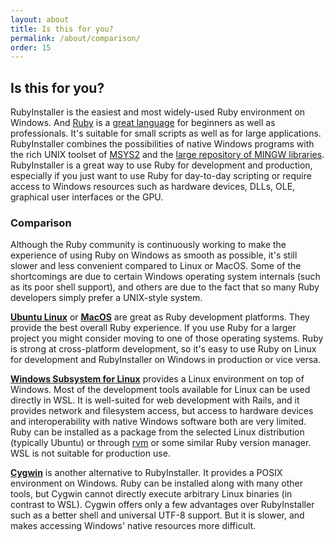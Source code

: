```yaml
---
layout: about
title: Is this for you?
permalink: /about/comparison/
order: 15
---
```

## Is this for you?

RubyInstaller is the easiest and most widely-used Ruby environment on Windows.
And [Ruby](https://www.ruby-lang.org) is a [great language](http://www.bestprogramminglanguagefor.me/why-learn-ruby) for beginners as well as professionals.
It's suitable for small scripts as well as for large applications.
RubyInstaller combines the possibilities of native Windows programs with the rich UNIX toolset of [MSYS2](http://www.msys2.org) and the [large repository of MINGW libraries](https://github.com/Alexpux/MINGW-packages).
RubyInstaller is a great way to use Ruby for development and production, especially if you just want to use Ruby for day-to-day scripting or require access to Windows resources such as hardware devices, DLLs, OLE, graphical user interfaces or the GPU.

### Comparison

Although the Ruby community is continuously working to make the experience of using Ruby on Windows as smooth as possible, it's still slower and less convenient compared to Linux or MacOS.
Some of the shortcomings are due to certain Windows operating system internals (such as its poor shell support), and others are due to the fact that so many Ruby developers simply prefer a UNIX-style system.

[**Ubuntu Linux**](https://ubuntu.com) or [**MacOS**](https://www.apple.com/de/macos/what-is/) are great as Ruby development platforms.
They provide the best overall Ruby experience.
If you use Ruby for a larger project you might consider moving to one of those operating systems.
Ruby is strong at cross-platform development, so it's easy to use Ruby on Linux for development and RubyInstaller on Windows in production or vice versa.

[**Windows Subsystem for Linux**](https://docs.microsoft.com/en-us/windows/wsl/about) provides a Linux environment on top of Windows.
Most of the development tools available for Linux can be used directly in WSL.
It is well-suited for web development with Rails, and it provides network and filesystem access, but access to hardware devices and interoperability with native Windows software both are very limited.
Ruby can be installed as a package from the selected Linux distribution (typically Ubuntu) or through [rvm](https://rvm.io) or some similar Ruby version manager.
WSL is not suitable for production use.

[**Cygwin**](https://www.cygwin.com/) is another alternative to RubyInstaller.
It provides a POSIX environment on Windows.
Ruby can be installed along with many other tools, but Cygwin cannot directly execute arbitrary Linux binaries (in contrast to WSL).
Cygwin offers only a few advantages over RubyInstaller such as a better shell and universal UTF-8 support.
But it is slower, and makes accessing Windows' native resources more difficult.
